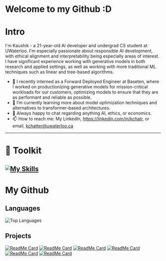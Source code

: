 # Welcome to my Github :D

<!--
**kchatr/kchatr** is a ✨ _special_ ✨ repository because its `README.md` (this file) appears on your GitHub profile.

Here are some ideas to get you started:

- 🔭 I’m currently working on ...
- 🌱 I’m currently learning ...
- 👯 I’m looking to collaborate on ...
- 🤔 I’m looking for help with ...
- 💬 Ask me about ...
- 📫 How to reach me: ...
- 😄 Pronouns: ...
- ⚡ Fun fact: ...
-->
# Intro
I'm Kaushik - a 21-year-old AI developer and undergrad CS student at UWaterloo. I'm especially passionate about responsible AI development, with ethical alignment and interpretability being especially areas of interest. I have significant experience working with generative models in both research and applied settings, as well as working with more traditional ML techniques such as linear and tree-based algorithms. 
- 🔭 I recently interned as a Forward Deployed Engineer at Baseten, where I worked on productionizing generative models for mission-critical workloads for our customers, optimizing models to ensure that they are as performant and reliable as possible.
- 🌱 I’m currently learning more about model optimization techniques and alternatives to transformer-based architectures.
- 💬 Always happy to chat regarding anything AI, ethics, or economics.
- 📫 How to reach me: My LinkedIn, https://linkedin.com/in/kchatr, or email, kchatter@uwaterloo.ca

---
# 🧰 Toolkit
[![My Skills](https://skillicons.dev/icons?i=py,cpp,c,pytorch,tensorflow,sklearn,aws,kubernetes&theme=dark)](https://skillicons.dev)
---
# My Github

## Languages
![Top Languages](https://github-readme-stats.vercel.app/api/top-langs/?username=kchatr)

## Projects
[![ReadMe Card](https://github-readme-stats.vercel.app/api/pin/?username=kchatr&repo=pipecat&theme=tokyonight)](https://github.com/kchatr/pipecat/tree/kaushik/baseten-plugin)
[![ReadMe Card](https://github-readme-stats.vercel.app/api/pin/?username=kchatr&repo=calorme&theme=tokyonight)](https://github.com/kchatr/calorme)
[![ReadMe Card](https://github-readme-stats.vercel.app/api/pin/?username=kchatr&repo=flappy-bird-NEAT&theme=tokyonight)](https://github.com/kchatr/flappy-bird-NEAT)
[![ReadMe Card](https://github-readme-stats.vercel.app/api/pin/?username=kchatr&repo=quantum-rng&theme=tokyonight)](https://github.com/kchatr/quantum-rng)
[![ReadMe Card](https://github-readme-stats.vercel.app/api/pin/?username=kchatr&repo=CNN-ImageClassifier&theme=tokyonight)](https://github.com/kchatr/CNN-ImageClassifier)
[![ReadMe Card](https://github-readme-stats.vercel.app/api/pin/?username=kchatr&repo=kmeans-image-compression&theme=tokyonight)](https://github.com/kchatr/kmeans-image-compression)
